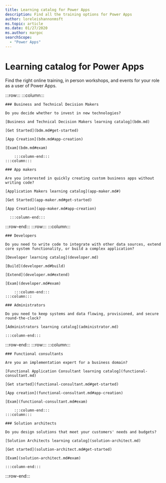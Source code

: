 ```yaml
---
title: Learning catalog for Power Apps
description: Find all the training options for Power Apps
author: loreleishannonmsft
ms.topic: article
ms.date: 01/27/2020
ms.author: margoc
searchScope:
  - "Power Apps"
---
```

# Learning catalog for Power Apps

Find the right online training, in person workshops, and events for your role as a user of Power Apps.

:::row:::
    :::column:::

    ### Business and Technical Decision Makers

    Do you decide whether to invest in new technologies? 

    [Business and Technical Decision Makers learning catalog](bdm.md)

    [Get Started](bdm.md#get-started)

    [App Creation](bdm.md#app-creation)

    [Exam](bdm.md#exam)

        :::column-end:::
    :::column:::

    ### App makers

    Are you interested in quickly creating custom business apps without writing code? 

    [Application Makers learning catalog](app-maker.md#)

    [Get Started](app-maker.md#get-started)

    [App Creation](app-maker.md#app-creation)

      :::column-end:::
:::row-end:::
:::row:::
    :::column:::

    ### Developers

    Do you need to write code to integrate with other data sources, extend core system functionality, or build a complex application?

    [Developer learning catalog](developer.md)

    [Build](developer.md#build)

    [Extend](developer.md#extend)

    [Exam](developer.md#exam)

        :::column-end:::
    :::column:::

    ### Administrators

    Do you need to keep systems and data flowing, provisioned, and secure round-the-clock?

    [Administrators learning catalog](administrator.md)

    :::column-end:::
:::row-end:::
:::row:::
    :::column:::

    ### Functional consultants

    Are you an implementation expert for a business domain? 

    [Functional Application Consultant learning catalog](functional-consultant.md)

    [Get started](functional-consultant.md#get-started)

    [App creation](functional-consultant.md#app-creation)

    [Exam](functional-consultant.md#exam)

        :::column-end:::
    :::column:::

    ### Solution architects

    Do you design solutions that meet your customers' needs and budgets?

    [Solution Architects learning catalog](solution-architect.md)

    [Get started](solution-architect.md#get-started)

    [Exam](solution-architect.md#exam)

    :::column-end:::
:::row-end:::

